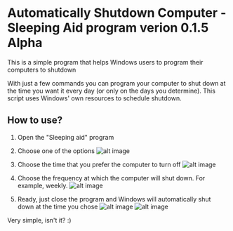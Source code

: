 <h1> Automatically Shutdown Computer - Sleeping Aid program verion 0.1.5 Alpha </h1>

This is a simple program that helps Windows users to program their computers to shutdown

With just a few commands you can program your computer to shut down at the time you want it every day (or only on the days you determine). This script uses Windows' own resources to schedule shutdown.

<h2><b> How to use? </b></h2>

1. Open the "Sleeping aid" program

2. Choose one of the options
![alt image](/resources/presentation.jpg)
3. Choose the time that you prefer the computer to turn off
![alt image](/resources/first-option.jpg.jpg)
4. Choose the frequency at which the computer will shut down. For example, weekly.
![alt image](/resources/secound-option.jpg)
5. Ready, just close the program and Windows will automatically shut down at the time you chose
![alt image](/resources/third-option.jpg)
![alt image](/resources/last-option.jpg)

Very simple, isn't it? :)
